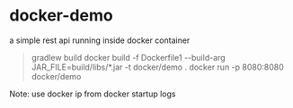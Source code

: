 # docker-demo
a simple rest api running inside docker container

> gradlew build
> docker build -f Dockerfile1 --build-arg JAR_FILE=build/libs/*.jar -t docker/demo .
> docker run -p 8080:8080 docker/demo


Note: use docker ip from docker startup logs
